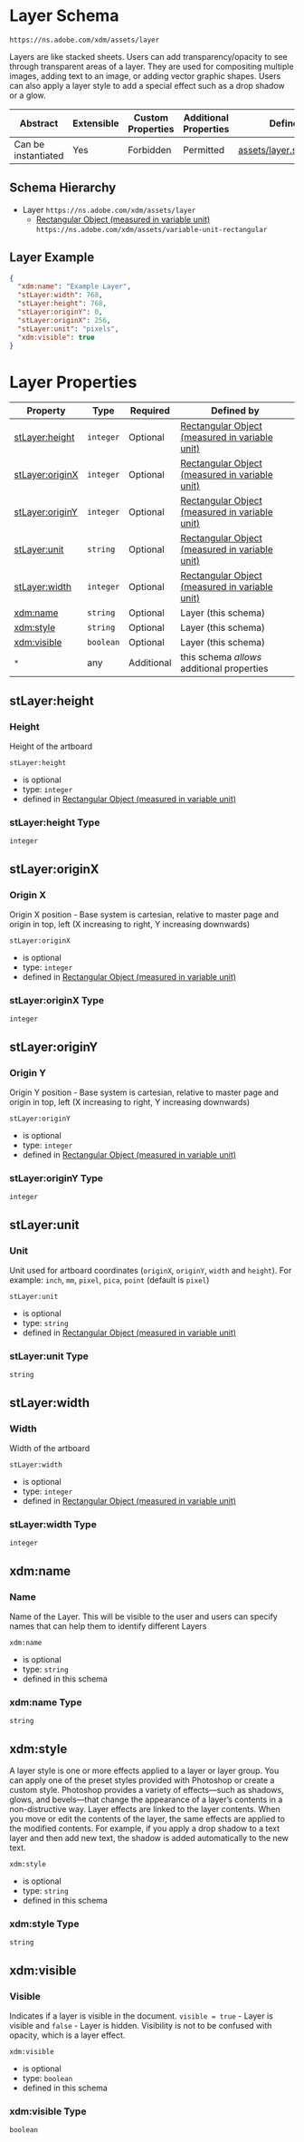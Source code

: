 
# Layer Schema

```
https://ns.adobe.com/xdm/assets/layer
```

Layers are like stacked sheets.
Users can add transparency/opacity to see through transparent areas of a layer.
They are used for compositing multiple images, adding text to an image, or adding vector graphic shapes.
Users can also apply a layer style to add a special effect such as a drop shadow or a glow.


| Abstract | Extensible | Custom Properties | Additional Properties | Defined In |
|----------|------------|-------------------|-----------------------|------------|
| Can be instantiated | Yes | Forbidden | Permitted | [assets/layer.schema.json](assets/layer.schema.json) |

## Schema Hierarchy

* Layer `https://ns.adobe.com/xdm/assets/layer`
  * [Rectangular Object (measured in variable unit)](variable-unit-rectangular.schema.md) `https://ns.adobe.com/xdm/assets/variable-unit-rectangular`

## Layer Example
```json
{
  "xdm:name": "Example Layer",
  "stLayer:width": 768,
  "stLayer:height": 768,
  "stLayer:originY": 0,
  "stLayer:originX": 256,
  "stLayer:unit": "pixels",
  "xdm:visible": true
}
```

# Layer Properties

| Property | Type | Required | Defined by |
|----------|------|----------|------------|
| [stLayer:height](#stLayerheight) | `integer` | Optional | [Rectangular Object (measured in variable unit)](variable-unit-rectangular.schema.md#stLayerheight) |
| [stLayer:originX](#stLayeroriginX) | `integer` | Optional | [Rectangular Object (measured in variable unit)](variable-unit-rectangular.schema.md#stLayeroriginX) |
| [stLayer:originY](#stLayeroriginY) | `integer` | Optional | [Rectangular Object (measured in variable unit)](variable-unit-rectangular.schema.md#stLayeroriginY) |
| [stLayer:unit](#stLayerunit) | `string` | Optional | [Rectangular Object (measured in variable unit)](variable-unit-rectangular.schema.md#stLayerunit) |
| [stLayer:width](#stLayerwidth) | `integer` | Optional | [Rectangular Object (measured in variable unit)](variable-unit-rectangular.schema.md#stLayerwidth) |
| [xdm:name](#xdmname) | `string` | Optional | Layer (this schema) |
| [xdm:style](#xdmstyle) | `string` | Optional | Layer (this schema) |
| [xdm:visible](#xdmvisible) | `boolean` | Optional | Layer (this schema) |
| `*` | any | Additional | this schema *allows* additional properties |

## stLayer:height
### Height

Height of the artboard

`stLayer:height`
* is optional
* type: `integer`
* defined in [Rectangular Object (measured in variable unit)](variable-unit-rectangular.schema.md#stLayer:height)

### stLayer:height Type


`integer`






## stLayer:originX
### Origin X

Origin X position - Base system is cartesian, relative to master page and origin in top, left (X increasing to right, Y increasing downwards)

`stLayer:originX`
* is optional
* type: `integer`
* defined in [Rectangular Object (measured in variable unit)](variable-unit-rectangular.schema.md#stLayer:originX)

### stLayer:originX Type


`integer`






## stLayer:originY
### Origin Y

Origin Y position - Base system is cartesian, relative to master page and origin in top, left (X increasing to right, Y increasing downwards)

`stLayer:originY`
* is optional
* type: `integer`
* defined in [Rectangular Object (measured in variable unit)](variable-unit-rectangular.schema.md#stLayer:originY)

### stLayer:originY Type


`integer`






## stLayer:unit
### Unit

Unit used for artboard coordinates (`originX`, `originY`, `width` and `height`). For example: `inch`, `mm`, `pixel`, `pica`, `point` (default is `pixel`)

`stLayer:unit`
* is optional
* type: `string`
* defined in [Rectangular Object (measured in variable unit)](variable-unit-rectangular.schema.md#stLayer:unit)

### stLayer:unit Type


`string`






## stLayer:width
### Width

Width of the artboard

`stLayer:width`
* is optional
* type: `integer`
* defined in [Rectangular Object (measured in variable unit)](variable-unit-rectangular.schema.md#stLayer:width)

### stLayer:width Type


`integer`






## xdm:name
### Name

Name of the Layer. This will be visible to the user and users can specify names that can help them to identify different Layers

`xdm:name`
* is optional
* type: `string`
* defined in this schema

### xdm:name Type


`string`






## xdm:style

A layer style is one or more effects applied to a layer or layer group. You can apply one of the preset styles provided with Photoshop or create a custom style. Photoshop provides a variety of effects—such as shadows, glows, and bevels—that change the appearance of a layer’s contents in a non-distructive way. Layer effects are linked to the layer contents. When you move or edit the contents of the layer, the same effects are applied to the modified contents. For example, if you apply a drop shadow to a text layer and then add new text, the shadow is added automatically to the new text.

`xdm:style`
* is optional
* type: `string`
* defined in this schema

### xdm:style Type


`string`






## xdm:visible
### Visible

Indicates if a layer is visible in the document. `visible = true` - Layer is visible and `false` - Layer is hidden. Visibility is not to be confused with opacity, which is a layer effect.

`xdm:visible`
* is optional
* type: `boolean`
* defined in this schema

### xdm:visible Type


`boolean`




